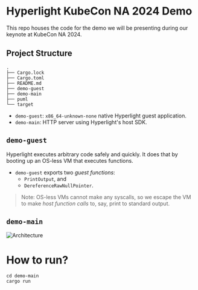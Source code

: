 # Hyperlight KubeCon NA 2024 Demo

This repo houses the code for the demo we will be presenting during our keynote at KubeCon NA 2024.

## Project Structure

```plaintext
.
├── Cargo.lock
├── Cargo.toml
├── README.md
├── demo-guest
├── demo-main
├── puml
└── target
```

- `demo-guest`: `x86_64-unknown-none` native Hyperlight guest application.
- `demo-main`: HTTP server using Hyperlight's host SDK.

## `demo-guest`

Hyperlight executes arbitrary code safely and quickly. It does that by booting up an OS-less VM that 
executes functions.

- `demo-guest` exports two _guest functions_:
    - `PrintOutput`, and
    - `DereferenceRawNullPointer`.

> Note: OS-less VMs cannot make any syscalls, so we escape the VM to make _host function calls_ to, say,
> print to standard output.

## `demo-main`

![Architecture](https://www.plantuml.com/plantuml/png/ZP9RRzfE4CNVzrFCt_zdgr2Lvg88XOij7WggKZLvQ2gqjGTiiHUwkmv5LRvxPsrhWm3JmijAypjd1iwvjuuRLqd1_jiQlfOS1D_hoe6LwBZYh2Xp1ElGe7RxBLh6xAPKMswu18CPCMk1y9i1VSOyswoDhbG-qKARkxi7Sa8x7CB_uzxe-YPXvx65VfnxQ3eO9BrUDpDxybIQVXWGTHwRVVB8-sGokUft8erFFxdffMatGy_SSwFfz3hvsCqzSIERkwxIGVTTN_WAtRus9BjH_p8tVLXyRap7wOKVEozjvh79m7_PAsCySzh0Luk6iRTycY3W815kmTJlDhitDbfeU9n7478XLEdbYsp98_fTWKBeUAUDo4aKWWgoPR6hTNJSYPGQPKIvBbm4RNQaAiI_R0f1rWfQ4aIdmaotYX1hK2tzh5EuesmROSWv2Fqi25_PsOjj7IOvX623GpEwS7IE1bUnuRjOLKB4MsSYE2d8eTSoDshxjujUP9nHXLm4eJ-jYu-g7hLfaO7I3k67TavBqAkZJRUG_CAihb2fW8F_Fs0M4gKECUPx2B69XstPRY6IV8FsMHdyMQ5rzjb5h8alphyLPPwZ-avuMCN2wnW8zn9oE8jfMXUFtQFAAod-0000)

# How to run?

```
cd demo-main
cargo run
```